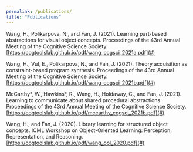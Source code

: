 ```yaml
---
permalink: /publications/
title: "Publications"
---
```


Wang, H., Polikarpova, N., and Fan, J. (2021). Learning part-based abstractions for visual object concepts. Proceedings of the 43rd Annual Meeting of the Cognitive Science Society. [https://cogtoolslab.github.io/pdf/wang_cogsci_2021a.pdf](#)

Wang, H., Vul, E., Polikarpova, N., and Fan, J. (2021). Theory acquisition as constraint-based program synthesis. Proceedings of the 43rd Annual Meeting of the Cognitive Science Society. [https://cogtoolslab.github.io/pdf/wang_cogsci_2021b.pdf](#)

McCarthy*, W., Hawkins*, R., Wang, H., Holdaway, C., and Fan, J. (2021). Learning to communicate about shared procedural abstractions. Proceedings of the 43rd Annual Meeting of the Cognitive Science Society. [https://cogtoolslab.github.io/pdf/mccarthy_cogsci_2021b.pdf](#)

Wang, H., and Fan, J. (2020). Library learning for structured object concepts. ICML Workshop on Object-Oriented Learning: Perception, Representation, and Reasoning. [https://cogtoolslab.github.io/pdf/wang_ool_2020.pdf](#)